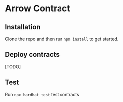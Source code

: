 # Arrow Contract

## Installation

Clone the repo and then run `npm install` to get started.

## Deploy contracts

[TODO]

## Test

Run `npx hardhat test` test contracts
